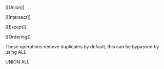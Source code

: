 [[Union]]

[[Intersect]]

[[Except]]

[[Ordering]]

These operations remove duplicates by default, this can be bypassed by using ALL

UNION ALL